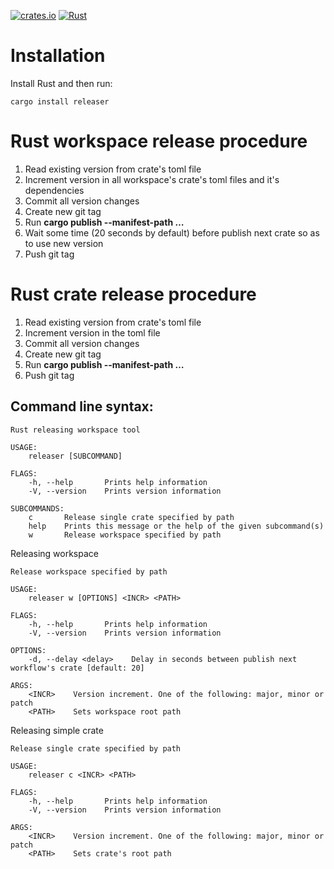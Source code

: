 [![crates.io](https://img.shields.io/crates/v/releaser.svg)](https://crates.io/crates/releaser)
[![Rust](https://github.com/aegoroff/releaser/actions/workflows/rust.yml/badge.svg)](https://github.com/aegoroff/releaser/actions/workflows/rust.yml)

# Installation
Install Rust and then run:
```
cargo install releaser
```
# Rust workspace release procedure
1. Read existing version from crate's toml file
2. Increment version in all workspace's crate's toml files and it's dependencies
3. Commit all version changes
4. Create new git tag
5. Run **cargo publish --manifest-path …**
6. Wait some time (20 seconds by default) before publish next crate so as to use new version   
7. Push git tag

# Rust crate release procedure
1. Read existing version from crate's toml file
2. Increment version in the toml file
3. Commit all version changes
4. Create new git tag
5. Run **cargo publish --manifest-path …**
6. Push git tag

Command line syntax:
--------------------
```
Rust releasing workspace tool

USAGE:
    releaser [SUBCOMMAND]

FLAGS:
    -h, --help       Prints help information
    -V, --version    Prints version information

SUBCOMMANDS:
    c       Release single crate specified by path
    help    Prints this message or the help of the given subcommand(s)
    w       Release workspace specified by path
```
Releasing workspace
```
Release workspace specified by path

USAGE:
    releaser w [OPTIONS] <INCR> <PATH>

FLAGS:
    -h, --help       Prints help information
    -V, --version    Prints version information

OPTIONS:
    -d, --delay <delay>    Delay in seconds between publish next workflow's crate [default: 20]

ARGS:
    <INCR>    Version increment. One of the following: major, minor or patch
    <PATH>    Sets workspace root path
```
Releasing simple crate
```
Release single crate specified by path

USAGE:
    releaser c <INCR> <PATH>

FLAGS:
    -h, --help       Prints help information
    -V, --version    Prints version information

ARGS:
    <INCR>    Version increment. One of the following: major, minor or patch
    <PATH>    Sets crate's root path
```
